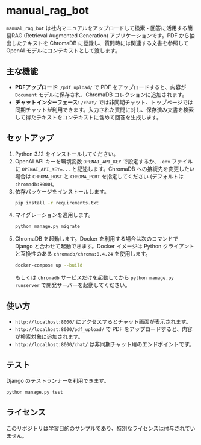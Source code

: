 # manual_rag_bot

`manual_rag_bot` は社内マニュアルをアップロードして検索・回答に活用する簡易RAG (Retrieval Augmented Generation) アプリケーションです。PDF から抽出したテキストを ChromaDB に登録し、質問時には関連する文書を参照して OpenAI モデルにコンテキストとして渡します。

## 主な機能
- **PDFアップロード**: `/pdf_upload/` で PDF をアップロードすると、内容が `Document` モデルに保存され、ChromaDB コレクションに追加されます。
- **チャットインターフェース**: `/chat/` では非同期チャット、トップページでは同期チャットが利用できます。入力された質問に対し、保存済み文書を検索して得たテキストをコンテキストに含めて回答を生成します。

## セットアップ
1. Python 3.12 をインストールしてください。
2. OpenAI API キーを環境変数 `OPENAI_API_KEY` で設定するか、`.env` ファイルに
   `OPENAI_API_KEY=...` と記述します。ChromaDB への接続先を変更したい場合は
   `CHROMA_HOST` と `CHROMA_PORT` を指定してください (デフォルトは
   `chromadb:8000`)。
3. 依存パッケージをインストールします。
   ```bash
   pip install -r requirements.txt
   ```
4. マイグレーションを適用します。
   ```bash
   python manage.py migrate
   ```
5. ChromaDB を起動します。Docker を利用する場合は次のコマンドで Django と合わせて起動できます。Docker イメージは Python クライアントと互換性のある `chromadb/chroma:0.4.24` を使用します。
   ```bash
   docker-compose up --build
   ```
   もしくは `chromadb` サービスだけを起動してから `python manage.py runserver` で開発サーバーを起動してください。

## 使い方
- `http://localhost:8000/` にアクセスするとチャット画面が表示されます。
- `http://localhost:8000/pdf_upload/` で PDF をアップロードすると、内容が検索対象に追加されます。
- `http://localhost:8000/chat/` は非同期チャット用のエンドポイントです。

## テスト
Django のテストランナーを利用できます。
```bash
python manage.py test
```

## ライセンス
このリポジトリは学習目的のサンプルであり、特別なライセンスは付与されていません。
